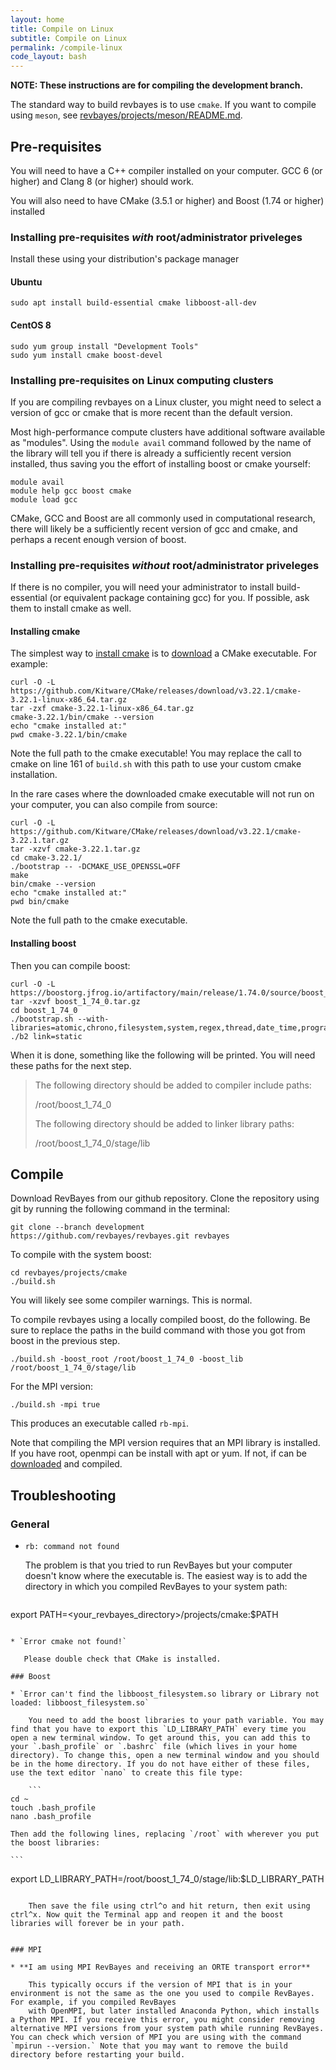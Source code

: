 ```yaml
---
layout: home
title: Compile on Linux
subtitle: Compile on Linux
permalink: /compile-linux
code_layout: bash
---
```


**NOTE: These instructions are for compiling the development branch.**

The standard way to build revbayes is to use `cmake`.  If you want to compile using `meson`, see [revbayes/projects/meson/README.md](https://github.com/revbayes/revbayes/blob/development/projects/meson/README.md).

## Pre-requisites

You will need to have a C++ compiler installed on your computer. GCC 6 (or higher) and Clang 8 (or higher) should work.

You will also need to have CMake (3.5.1 or higher) and Boost (1.74 or higher) installed

### Installing pre-requisites *with* root/administrator priveleges

Install these using your distribution's package manager

#### Ubuntu

    sudo apt install build-essential cmake libboost-all-dev

#### CentOS 8

    sudo yum group install "Development Tools"
    sudo yum install cmake boost-devel

### Installing pre-requisites on Linux computing clusters

If you are compiling revbayes on a Linux cluster, you might need to select a version of gcc or cmake that is more recent than the default version.

Most high-performance compute clusters have additional software available as "modules".
Using the `module avail` command followed by the name of the library will tell you if there is already a sufficiently recent version installed, thus saving you the effort of installing boost or cmake yourself:

    module avail
    module help gcc boost cmake
    module load gcc

CMake, GCC and Boost are all commonly used in computational research, there will likely be a sufficiently recent version of gcc and cmake, and perhaps a recent enough version of boost.

### Installing pre-requisites *without* root/administrator priveleges

If there is no compiler, you will need your administrator to install build-essential (or equivalent package containing gcc) for you. If possible, ask them to install cmake as well.

#### Installing cmake

The simplest way to [install cmake](https://cmake.org/install/) is to [download](https://cmake.org/download/) a CMake executable.  For example:

    curl -O -L https://github.com/Kitware/CMake/releases/download/v3.22.1/cmake-3.22.1-linux-x86_64.tar.gz
    tar -zxf cmake-3.22.1-linux-x86_64.tar.gz
    cmake-3.22.1/bin/cmake --version
    echo "cmake installed at:"
    pwd cmake-3.22.1/bin/cmake

Note the full path to the cmake executable!
You may replace the call to cmake on line 161 of `build.sh` with this path to use your custom cmake installation.

In the rare cases where the downloaded cmake executable will not run on your computer, you can also compile from source:

    curl -O -L https://github.com/Kitware/CMake/releases/download/v3.22.1/cmake-3.22.1.tar.gz
    tar -xzvf cmake-3.22.1.tar.gz
    cd cmake-3.22.1/
    ./bootstrap -- -DCMAKE_USE_OPENSSL=OFF
    make
    bin/cmake --version
    echo "cmake installed at:"
    pwd bin/cmake

Note the full path to the cmake executable.

#### Installing boost

Then you can compile boost:

    curl -O -L https://boostorg.jfrog.io/artifactory/main/release/1.74.0/source/boost_1_74_0.tar.gz
    tar -xzvf boost_1_74_0.tar.gz
    cd boost_1_74_0
    ./bootstrap.sh --with-libraries=atomic,chrono,filesystem,system,regex,thread,date_time,program_options,math,serialization
    ./b2 link=static

When it is done, something like the following will be printed. You will need these paths for the next step.

>    The following directory should be added to compiler include paths:
>
>    /root/boost_1_74_0
>
>    The following directory should be added to linker library paths:
>
>    /root/boost_1_74_0/stage/lib

## Compile

Download RevBayes from our github repository. Clone the repository using git by running the following command in the terminal:

    git clone --branch development https://github.com/revbayes/revbayes.git revbayes

To compile with the system boost:

    cd revbayes/projects/cmake
    ./build.sh

You will likely see some compiler warnings. This is normal. 

To compile revbayes using a locally compiled boost, do the following. Be sure to replace the paths in the build command with those you got from boost in the previous step.

    ./build.sh -boost_root /root/boost_1_74_0 -boost_lib /root/boost_1_74_0/stage/lib

For the MPI version:

    ./build.sh -mpi true

This produces an executable called `rb-mpi`.

Note that compiling the MPI version requires that an MPI library is installed. If you have root, openmpi can be install with apt or yum. If not, if can be [downloaded](https://www.open-mpi.org/) and compiled.

## Troubleshooting

### General

* `rb: command not found`

    The problem is that you tried to run RevBayes but your computer doesn't know where the executable is. The easiest way is to add the directory in which you compiled RevBayes to your system path:

    ```
export PATH=<your_revbayes_directory>/projects/cmake:$PATH  
```

* `Error cmake not found!`  

   Please double check that CMake is installed.

### Boost

* `Error can't find the libboost_filesystem.so library or Library not   loaded: libboost_filesystem.so`

    You need to add the boost libraries to your path variable. You may find that you have to export this `LD_LIBRARY_PATH` every time you open a new terminal window. To get around this, you can add this to your `.bash_profile` or `.bashrc` file (which lives in your home directory). To change this, open a new terminal window and you should be in the home directory. If you do not have either of these files, use the text editor `nano` to create this file type:

    ```
cd ~
touch .bash_profile
nano .bash_profile
```

    Then add the following lines, replacing `/root` with wherever you put the boost libraries:

    ```
export LD_LIBRARY_PATH=/root/boost_1_74_0/stage/lib:$LD_LIBRARY_PATH
```

    Then save the file using ctrl^o and hit return, then exit using ctrl^x. Now quit the Terminal app and reopen it and the boost libraries will forever be in your path.


### MPI

* **I am using MPI RevBayes and receiving an ORTE transport error**

    This typically occurs if the version of MPI that is in your environment is not the same as the one you used to compile RevBayes. For example, if you compiled RevBayes
    with OpenMPI, but later installed Anaconda Python, which installs a Python MPI. If you receive this error, you might consider removing alternative MPI versions from your system path while running RevBayes. You can check which version of MPI you are using with the command `mpirun --version.` Note that you may want to remove the build directory before restarting your build.
